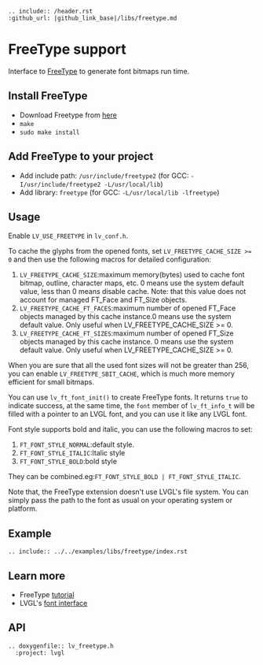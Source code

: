 ```eval_rst
.. include:: /header.rst
:github_url: |github_link_base|/libs/freetype.md
```

# FreeType support
Interface to [FreeType](https://www.freetype.org/) to generate font bitmaps run time.

## Install FreeType
- Download Freetype from [here](https://sourceforge.net/projects/freetype/files/)
- `make`
- `sudo make install`

## Add FreeType to your project
- Add include path: `/usr/include/freetype2` (for GCC: `-I/usr/include/freetype2 -L/usr/local/lib`)
- Add library: `freetype` (for GCC: `-L/usr/local/lib -lfreetype`)

## Usage
Enable `LV_USE_FREETYPE` in `lv_conf.h`.

To cache the glyphs from the opened fonts, set  `LV_FREETYPE_CACHE_SIZE >= 0` and then use the following macros for detailed configuration:
1. `LV_FREETYPE_CACHE_SIZE`:maximum memory(bytes) used to cache font bitmap, outline, character maps, etc. 0 means use the system default value, less than 0 means disable cache. Note: that this value does not account for managed FT_Face and FT_Size objects.
1. `LV_FREETYPE_CACHE_FT_FACES`:maximum number of opened FT_Face objects managed by this cache instance.0 means use the system default value. Only useful when LV_FREETYPE_CACHE_SIZE >= 0.
1. `LV_FREETYPE_CACHE_FT_SIZES`:maximum number of opened FT_Size objects managed by this cache instance. 0 means use the system default value. Only useful when LV_FREETYPE_CACHE_SIZE >= 0.

When you are sure that all the used font sizes will not be greater than 256, you can enable `LV_FREETYPE_SBIT_CACHE`, which is much more memory efficient for small bitmaps.

You can use `lv_ft_font_init()` to create FreeType fonts. It returns `true` to indicate success, at the same time, the `font` member of `lv_ft_info_t` will be filled with a pointer to an LVGL font, and you can use it like any LVGL font.

Font style supports bold and italic, you can use the following macros to set:
1. `FT_FONT_STYLE_NORMAL`:default style.
1. `FT_FONT_STYLE_ITALIC`:Italic style
1. `FT_FONT_STYLE_BOLD`:bold style

They can be combined.eg:`FT_FONT_STYLE_BOLD | FT_FONT_STYLE_ITALIC`.

Note that, the FreeType extension doesn't use LVGL's file system.
You can simply pass the path to the font as usual on your operating system or platform.

## Example
```eval_rst
.. include:: ../../examples/libs/freetype/index.rst
```


## Learn more
- FreeType [tutorial](https://www.freetype.org/freetype2/docs/tutorial/step1.html)
- LVGL's [font interface](https://docs.lvgl.io/v7/en/html/overview/font.html#add-a-new-font-engine)


## API
```eval_rst
.. doxygenfile:: lv_freetype.h
  :project: lvgl
```